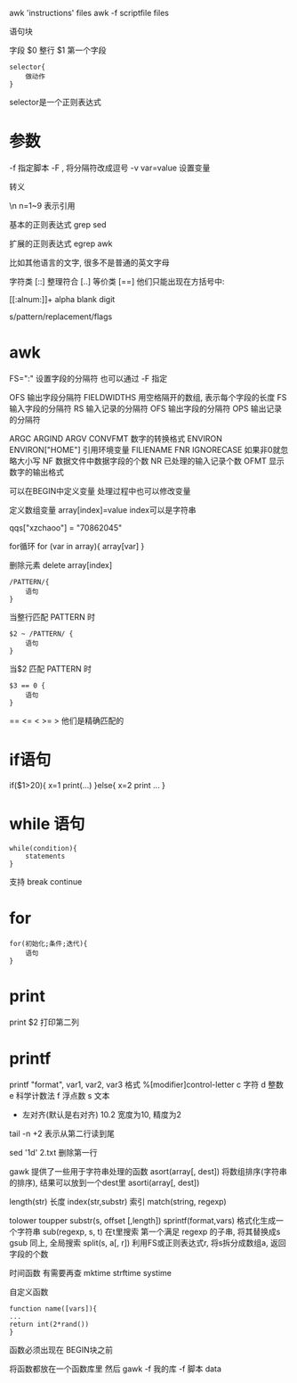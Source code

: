 awk 'instructions' files
awk -f scriptfile files

语句块

字段
$0 整行
$1 第一个字段

```
selector{
	做动作
}
```

selector是一个正则表达式

# 参数 #
-f 指定脚本
-F , 将分隔符改成逗号
-v var=value 设置变量

转义

\n n=1~9 表示引用


基本的正则表达式
grep sed

扩展的正则表达式
egrep awk

比如其他语言的文字, 很多不是普通的英文字母

字符类 [::]
整理符合 [..]
等价类 [==]
他们只能出现在方括号中:

[[:alnum:]]+
alpha
blank
digit





s/pattern/replacement/flags

# awk #
FS=":" 设置字段的分隔符
也可以通过 -F 指定

OFS 输出字段分隔符
FIELDWIDTHS 用空格隔开的数组, 表示每个字段的长度
FS 输入字段的分隔符
RS 输入记录的分隔符
OFS 输出字段的分隔符
OPS 输出记录的分隔符

ARGC 
ARGIND
ARGV
CONVFMT 数字的转换格式
ENVIRON ENVIRON["HOME"] 引用环境变量
FILIENAME
FNR
IGNORECASE 如果非0就忽略大小写
NF 数据文件中数据字段的个数
NR 已处理的输入记录个数
OFMT 显示数字的输出格式

可以在BEGIN中定义变量
处理过程中也可以修改变量

定义数组变量
array[index]=value
index可以是字符串

qqs["xzchaoo"] = "70862045"

for循环
for (var in array){
	array[var]
}

删除元素
delete array[index]

```
/PATTERN/{
	语句
}
```
当整行匹配 PATTERN 时

```
$2 ~ /PATTERN/ {
	语句
}
```
当$2 匹配 PATTERN 时

```
$3 == 0 {
	语句
}
```

== <= < >= >
他们是精确匹配的

# if语句 #
if($1>20){
	x=1
	print(...)
}else{
	x=2
	print ...
}


# while 语句 #
```
while(condition){
	statements
}
```
支持 break continue

# for #
```
for(初始化;条件;迭代){
	语句
}
```

# print #
print $2 打印第二列

# printf #
printf "format", var1, var2, var3
格式
%[modifier]control-letter
c 字符
d 整数
e 科学计数法
f 浮点数
s 文本
- 左对齐(默认是右对齐)
10.2 宽度为10, 精度为2

tail -n +2
表示从第二行读到尾

sed '1d' 2.txt
删除第一行

gawk 提供了一些用于字符串处理的函数
asort(array[, dest]) 将数组排序(字符串的排序), 结果可以放到一个dest里
asorti(array[, dest])

length(str) 长度
index(str,substr) 索引
match(string, regexp)

tolower toupper
substr(s, offset [,length])
sprintf(format,vars) 格式化生成一个字符串
sub(regexp, s, t) 在t里搜索 第一个满足 regexp 的子串, 将其替换成s
gsub 同上, 全局搜索
split(s, a[, r]) 利用FS或正则表达式r, 将s拆分成数组a, 返回字段的个数


时间函数
有需要再查
mktime
strftime
systime

自定义函数

```
function name([vars]){
...
return int(2*rand())
}
```
函数必须出现在 BEGIN块之前

将函数都放在一个函数库里
然后 gawk -f 我的库 -f 脚本 data

